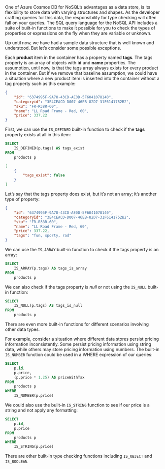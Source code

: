 One of Azure Cosmos DB for NoSQL’s advantages as a data store, is its flexibility to store data with varying structures and shapes. As the developer crafting queries for this data, the responsibility for type checking will often fall on your queries. The SQL query language for the NoSQL API includes a suite of built-in functions to make it possible for you to check the types of properties or expressions on the fly when they are variable or unknown.

Up until now, we have had a sample data structure that is well known and understood. But let’s consider some possible exceptions.

Each **product** item in the container has a property named **tags**. The tags property is an array of objects with **id** and **name** properties. The assumption, until now, is that the tags array always exists for every product in the container. But if we remove that baseline assumption, we could have a situation where a new product item is inserted into the container without a tag property such as this example:

```json
{
    "id": "6374995F-9A78-43CD-AE0D-5F6041078140",
    "categoryid": "3E4CEACD-D007-46EB-82D7-31F6141752B2",
    "sku": "FR-R38R-60",
    "name": "LL Road Frame - Red, 60",
    "price": 337.22
}
```

First, we can use the ``IS_DEFINED`` built-in function to check if the **tags** property exists at all in this item:

```sql
SELECT
    IS_DEFINED(p.tags) AS tags_exist
FROM
    products p
```

```json
[
    {
        "tags_exist": false
    }
]
```

Let’s say that the tags property does exist, but it’s not an array; it’s another type of property:

```json
{
    "id": "6374995F-9A78-43CD-AE0D-5F6041078140",
    "categoryid": "3E4CEACD-D007-46EB-82D7-31F6141752B2",
    "sku": "FR-R38R-60",
    "name": "LL Road Frame - Red, 60",
    "price": 337.22,
    "tags": "fun, sporty, rad"
}
```

We can use the ``IS_ARRAY`` built-in function to check if the tags property is an array:

```sql
SELECT
    IS_ARRAY(p.tags) AS tags_is_array
FROM
    products p
```

We can also check if the tags property is *null* or not using the ``IS_NULL`` built-in function:

```sql
SELECT
    IS_NULL(p.tags) AS tags_is_null
FROM
    products p
```

There are even more built-in functions for different scenarios involving other data types.

For example, consider a situation where different data stores persist pricing information inconsistently. Some persist pricing information using string data, while others may store pricing information using numbers. The built-in ``IS_NUMBER`` function could be used in a WHERE expression of our queries:

```sql
SELECT
    p.id,
    p.price, 
    (p.price * 1.25) AS priceWithTax
FROM
    products p
WHERE
    IS_NUMBER(p.price)
```

We could also use the built-in ``IS_STRING`` function to see if our price is a string and not apply any formatting:

```sql
SELECT
    p.id,
    p.price
FROM
    products p
WHERE
    IS_STRING(p.price)
```

There are other built-in type checking functions including ``IS_OBJECT`` and ``IS_BOOLEAN``.
